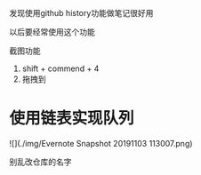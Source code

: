 发现使用github history功能做笔记很好用

以后要经常使用这个功能


截图功能 

1. shift + commend + 4
2. 拖拽到


# 使用链表实现队列

![](./img/Evernote Snapshot 20191103 113007.png)

别乱改仓库的名字
